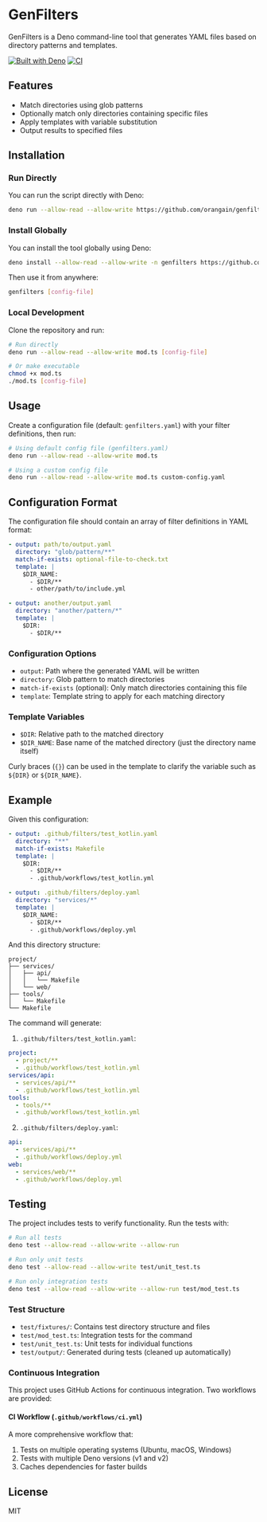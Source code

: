 # GenFilters

GenFilters is a Deno command-line tool that generates YAML files based on
directory patterns and templates.

[![Built with Deno](https://img.shields.io/badge/built%20with-deno-brightgreen.svg)](https://deno.land/)
[![CI](https://github.com/orangain/genfilters/actions/workflows/ci.yml/badge.svg)](https://github.com/orangain/genfilters/actions/workflows/ci.yml)

## Features

- Match directories using glob patterns
- Optionally match only directories containing specific files
- Apply templates with variable substitution
- Output results to specified files

## Installation

### Run Directly

You can run the script directly with Deno:

```bash
deno run --allow-read --allow-write https://github.com/orangain/genfilters/raw/refs/heads/main/mod.ts [config-file]
```

### Install Globally

You can install the tool globally using Deno:

```bash
deno install --allow-read --allow-write -n genfilters https://github.com/orangain/genfilters/raw/refs/heads/main/mod.ts
```

Then use it from anywhere:

```bash
genfilters [config-file]
```

### Local Development

Clone the repository and run:

```bash
# Run directly
deno run --allow-read --allow-write mod.ts [config-file]

# Or make executable
chmod +x mod.ts
./mod.ts [config-file]
```

## Usage

Create a configuration file (default: `genfilters.yaml`) with your filter
definitions, then run:

```bash
# Using default config file (genfilters.yaml)
deno run --allow-read --allow-write mod.ts

# Using a custom config file
deno run --allow-read --allow-write mod.ts custom-config.yaml
```

## Configuration Format

The configuration file should contain an array of filter definitions in YAML
format:

```yaml
- output: path/to/output.yaml
  directory: "glob/pattern/**"
  match-if-exists: optional-file-to-check.txt
  template: |
    $DIR_NAME:
      - $DIR/**
      - other/path/to/include.yml

- output: another/output.yaml
  directory: "another/pattern/*"
  template: |
    $DIR:
      - $DIR/**
```

### Configuration Options

- `output`: Path where the generated YAML will be written
- `directory`: Glob pattern to match directories
- `match-if-exists` (optional): Only match directories containing this file
- `template`: Template string to apply for each matching directory

### Template Variables

- `$DIR`: Relative path to the matched directory
- `$DIR_NAME`: Base name of the matched directory (just the directory name
  itself)

Curly braces (`{}`) can be used in the template to clarify the variable such as
`${DIR}` or `${DIR_NAME}`.

## Example

Given this configuration:

```yaml
- output: .github/filters/test_kotlin.yaml
  directory: "**"
  match-if-exists: Makefile
  template: |
    $DIR:
      - $DIR/**
      - .github/workflows/test_kotlin.yml

- output: .github/filters/deploy.yaml
  directory: "services/*"
  template: |
    $DIR_NAME:
      - $DIR/**
      - .github/workflows/deploy.yml
```

And this directory structure:

```
project/
├── services/
│   ├── api/
│   │   └── Makefile
│   └── web/
├── tools/
│   └── Makefile
└── Makefile
```

The command will generate:

1. `.github/filters/test_kotlin.yaml`:

```yaml
project:
  - project/**
  - .github/workflows/test_kotlin.yml
services/api:
  - services/api/**
  - .github/workflows/test_kotlin.yml
tools:
  - tools/**
  - .github/workflows/test_kotlin.yml
```

2. `.github/filters/deploy.yaml`:

```yaml
api:
  - services/api/**
  - .github/workflows/deploy.yml
web:
  - services/web/**
  - .github/workflows/deploy.yml
```

## Testing

The project includes tests to verify functionality. Run the tests with:

```bash
# Run all tests
deno test --allow-read --allow-write --allow-run

# Run only unit tests
deno test --allow-read --allow-write test/unit_test.ts

# Run only integration tests
deno test --allow-read --allow-write --allow-run test/mod_test.ts
```

### Test Structure

- `test/fixtures/`: Contains test directory structure and files
- `test/mod_test.ts`: Integration tests for the command
- `test/unit_test.ts`: Unit tests for individual functions
- `test/output/`: Generated during tests (cleaned up automatically)

### Continuous Integration

This project uses GitHub Actions for continuous integration. Two workflows are
provided:

#### CI Workflow (`.github/workflows/ci.yml`)

A more comprehensive workflow that:

1. Tests on multiple operating systems (Ubuntu, macOS, Windows)
2. Tests with multiple Deno versions (v1 and v2)
3. Caches dependencies for faster builds

## License

MIT
